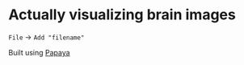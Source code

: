 # Actually visualizing brain images

`File` -> `Add "filename"` 

Built using [Papaya](https://github.com/rii-mango/Papaya)
